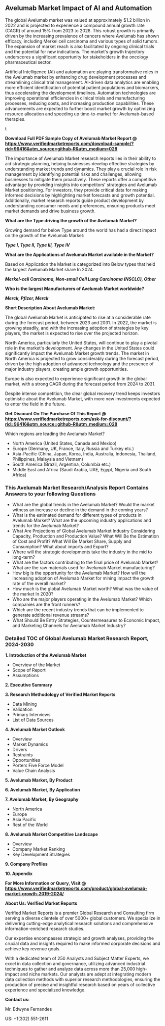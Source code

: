<h2>Avelumab Market Impact of AI and Automation</h2><p>The global Avelumab market was valued at approximately $1.2 billion in 2022 and is projected to experience a compound annual growth rate (CAGR) of around 15% from 2023 to 2028. This robust growth is primarily driven by the increasing prevalence of cancers where Avelumab has shown efficacy, including Merkel cell carcinoma and various types of solid tumors. The expansion of market reach is also facilitated by ongoing clinical trials and the potential for new indications. The market's growth trajectory underscores a significant opportunity for stakeholders in the oncology pharmaceutical sector.</p><p>Artificial Intelligence (AI) and automation are playing transformative roles in the Avelumab market by enhancing drug development processes and streamlining clinical trial management. AI-driven data analytics are enabling more efficient identification of potential patient populations and biomarkers, thus accelerating the development timelines. Automation technologies are improving operational efficiencies in clinical trials and manufacturing processes, reducing costs, and increasing production capabilities. These advancements are expected to further boost market growth by optimizing resource allocation and speeding up time-to-market for Avelumab-based therapies.</p>t</p><p id="" class=""><strong>Download Full PDF Sample Copy of Avelumab Market Report @ <a href="https://www.verifiedmarketreports.com/download-sample/?rid=96416&utm_source=github-R&utm_medium=028" target="_blank">https://www.verifiedmarketreports.com/download-sample/?rid=96416&utm_source=github-R&utm_medium=028</a></strong></p><p>The importance of&nbsp;Avelumab Market research reports lies in their ability to aid strategic planning, helping businesses develop effective strategies by understanding market trends and dynamics. They play a crucial role in risk management by identifying potential risks and challenges, allowing businesses to mitigate them proactively. These reports offer a competitive advantage by providing insights into competitors' strategies and Avelumab Market positioning. For investors, they provide critical data for making informed decisions by highlighting market forecasts and growth potential. Additionally, market research reports guide product development by understanding consumer needs and preferences, ensuring products meet market demands and drive business growth.</p><p><strong>What are the&nbsp;Type driving the growth of the Avelumab Market?</strong></p><p id="" class="">Growing demand for below Type around the world has had a direct impact on the growth of the Avelumab Market:</p><em><strong>Type I, Type II, Type III, Type IV</strong></em></p><strong>What are the&nbsp;Applications&nbsp;of Avelumab Market available in the Market?</strong></p><p id="" class="">Based on Application the Market is categorized into Below types that held the largest Avelumab Market share In 2024.</p><em><strong>Merkel-cell Carcinoma, Non-small Cell Lung Carcinoma (NSCLC), Other</strong></em></p><strong>Who is the largest Manufacturers of Avelumab Market worldwide?</strong></p><p><em><strong>Merck, Pfizer, Merck</strong></em></p><p id="" class=""><strong>Short Description About Avelumab Market:</strong></p><p>The global Avelumab Market is anticipated to rise at a considerable rate during the forecast period, between 2023 and 2031. In 2022, the market is growing steadily, and with the increasing adoption of strategies by key players, the market is expected to rise over the projected horizon.</p><p>North America, particularly the United States, will continue to play a pivotal role in the market's development. Any changes in the United States could significantly impact the Avelumab Market growth trends. The market in North America is projected to grow considerably during the forecast period, driven by the high adoption of advanced technology and the presence of major industry players, creating ample growth opportunities.</p><p>Europe is also expected to experience significant growth in the global market, with a strong CAGR during the forecast period from 2024 to 2031.</p><p>Despite intense competition, the clear global recovery trend keeps investors optimistic about the Avelumab Market, with more new investments expected to enter the field in the future.</p><p id="" class=""><strong>Get Discount On The Purchase Of This Report @ <a href="https://www.verifiedmarketreports.com/ask-for-discount/?rid=96416&utm_source=github-R&utm_medium=028" target="_blank">https://www.verifiedmarketreports.com/ask-for-discount/?rid=96416&utm_source=github-R&utm_medium=028</a></strong></p>Which regions are leading the Avelumab Market?</p><ul><li>North America (United States, Canada and Mexico)</li><li>Europe (Germany, UK, France, Italy, Russia and Turkey etc.)</li><li>Asia-Pacific (China, Japan, Korea, India, Australia, Indonesia, Thailand, Philippines, Malaysia and Vietnam)</li><li>South America (Brazil, Argentina, Columbia etc.)</li><li>Middle East and Africa (Saudi Arabia, UAE, Egypt, Nigeria and South Africa)</li></ul><h3 id="" class="">This Avelumab Market Research/Analysis Report Contains Answers to your following Questions</h3><ul><li>What are the global trends in the Avelumab Market? Would the market witness an increase or decline in the demand in the coming years?</li><li>What is the estimated demand for different types of products in Avelumab Market? What are the upcoming industry applications and trends for the Avelumab Market?</li><li>What Are Projections of Global Avelumab Market Industry Considering Capacity, Production and Production Value? What Will Be the Estimation of Cost and Profit? What Will Be Market Share, Supply and Consumption? What about imports and Export?</li><li>Where will the strategic developments take the industry in the mid to long-term?</li><li>What are the factors contributing to the final price of Avelumab Market? What are the raw materials used for Avelumab Market manufacturing?</li><li>How big is the opportunity for the Avelumab Market? How will the increasing adoption of Avelumab Market for mining impact the growth rate of the overall market?</li><li>How much is the global Avelumab Market worth? What was the value of the market In 2020?</li><li>Who are the major players operating in the Avelumab Market? Which companies are the front runners?</li><li>Which are the recent industry trends that can be implemented to generate additional revenue streams?</li><li>What Should Be Entry Strategies, Countermeasures to Economic Impact, and Marketing Channels for Avelumab Market Industry?</li></ul><h3 id="" class="">Detailed TOC of Global Avelumab Market Research Report, 2024-2030</h3><p id="" class=""><strong>1. Introduction of the Avelumab Market</strong></p><ul><li>Overview of the Market</li><li>Scope of Report</li><li>Assumptions</li></ul><p id="" class=""><strong>2. Executive Summary</strong></p><p id="" class=""><strong>3. Research Methodology of Verified Market Reports</strong></p><ul><li>Data Mining</li><li>Validation</li><li>Primary Interviews</li><li>List of Data Sources</li></ul><p id="" class=""><strong>4. Avelumab Market Outlook</strong></p><ul><li>Overview</li><li>Market Dynamics</li><li>Drivers</li><li>Restraints</li><li>Opportunities</li><li>Porters Five Force Model</li><li>Value Chain Analysis</li></ul><p id="" class=""><strong>5. Avelumab Market, By Product</strong></p><p id="" class=""><strong>6. Avelumab Market, By Application</strong></p><p id="" class=""><strong>7. Avelumab Market, By Geography</strong></p><ul><li>North America</li><li>Europe</li><li>Asia Pacific</li><li>Rest of the World</li></ul><p id="" class=""><strong>8. Avelumab Market Competitive Landscape</strong></p><ul><li>Overview</li><li>Company Market Ranking</li><li>Key Development Strategies</li></ul><p id="" class=""><strong>9. Company Profiles</strong></p><p id="" class=""><strong>10. Appendix</strong></p><p id="" class=""><strong>For More Information or Query, Visit @ <a href="https://www.verifiedmarketreports.com/product/global-avelumab-market-growth-2019-2024/" target="_blank">https://www.verifiedmarketreports.com/product/global-avelumab-market-growth-2019-2024/</a></strong></p><p id="" class=""><strong>About Us: Verified Market Reports</strong></p><p id="" class="">Verified Market Reports is a premier Global Research and Consulting firm serving a diverse clientele of over 5000+ global customers. We specialize in delivering cutting-edge analytical research solutions and comprehensive information-enriched research studies.</p><p id="" class="">Our expertise encompasses strategic and growth analyses, providing the crucial data and insights required to make informed corporate decisions and achieve key revenue goals.</p><p id="" class="">With a dedicated team of 250 Analysts and Subject Matter Experts, we excel in data collection and governance, utilizing advanced industrial techniques to gather and analyze data across more than 25,000 high-impact and niche markets. Our analysts are adept at integrating modern data collection methods with superior research methodologies, ensuring the production of precise and insightful research based on years of collective experience and specialized knowledge.</p><p id="" class=""><strong>Contact us:</strong></p><p id="" class="">Mr. Edwyne Fernandes</p><p id="" class="">US: +1(302) 551-2611</p>